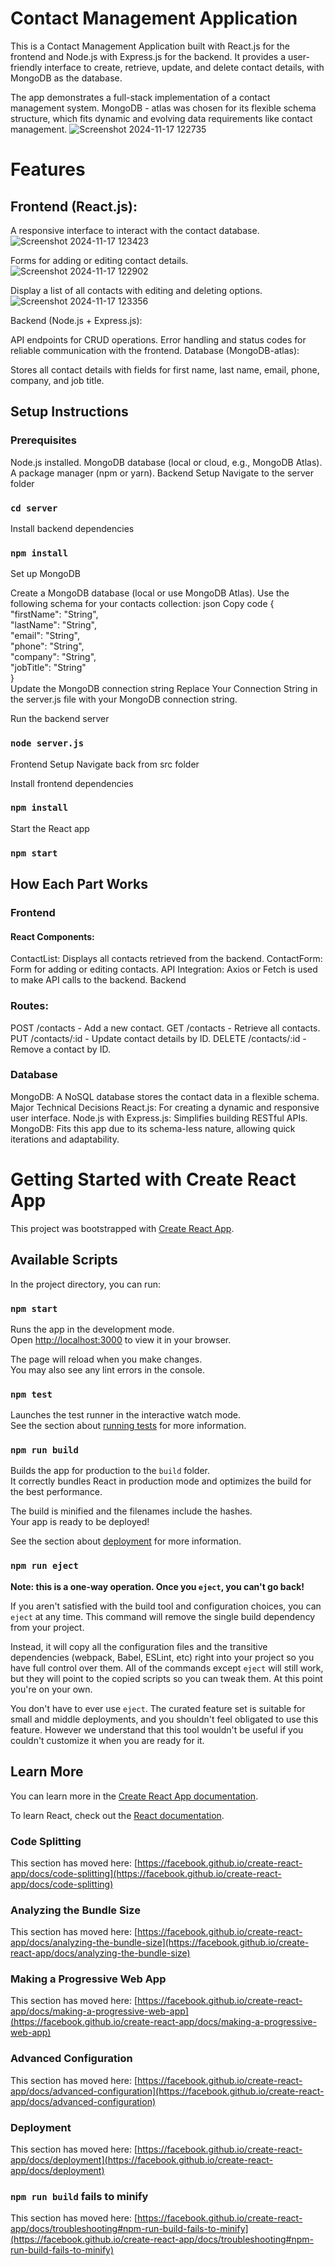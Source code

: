 # Contact Management Application

This is a Contact Management Application built with React.js for the frontend and Node.js with Express.js for the backend. It provides a user-friendly interface to create, retrieve, update, and delete contact details, with MongoDB as the database.

The app demonstrates a full-stack implementation of a contact management system. MongoDB - atlas was chosen for its flexible schema structure, which fits dynamic and evolving data requirements like contact management.
![Screenshot 2024-11-17 122735](https://github.com/user-attachments/assets/216f2e47-c7b5-4039-b108-bb8f3ad0719f)

# Features
## Frontend (React.js):

A responsive interface to interact with the contact database.
![Screenshot 2024-11-17 123423](https://github.com/user-attachments/assets/a407f22a-5943-4042-8553-e480ba9c8879)

Forms for adding or editing contact details.
![Screenshot 2024-11-17 122902](https://github.com/user-attachments/assets/c1ef6a1d-6966-426c-9d11-cec5517faac2)

Display a list of all contacts with editing and deleting options.
![Screenshot 2024-11-17 123356](https://github.com/user-attachments/assets/901aeaf6-110c-47a3-a140-5bfd8bddf3f0)

Backend (Node.js + Express.js):

API endpoints for CRUD operations.
Error handling and status codes for reliable communication with the frontend.
Database (MongoDB-atlas):

Stores all contact details with fields for first name, last name, email, phone, company, and job title.

## Setup Instructions
### Prerequisites
Node.js installed.
MongoDB database (local or cloud, e.g., MongoDB Atlas).
A package manager (npm or yarn).
Backend Setup
Navigate to the server folder
### `cd server` 
Install backend dependencies

### `npm install`  
Set up MongoDB

Create a MongoDB database (local or use MongoDB Atlas).
Use the following schema for your contacts collection:
json
Copy code
{  
  "firstName": "String",  
  "lastName": "String",  
  "email": "String",  
  "phone": "String",  
  "company": "String",  
  "jobTitle": "String"  
}  
Update the MongoDB connection string
Replace Your Connection String in the server.js file with your MongoDB connection string.

Run the backend server

### `node server.js`  

Frontend Setup
Navigate back from src folder
  
Install frontend dependencies
### `npm install` 
Start the React app

### `npm start`  

## How Each Part Works
### Frontend
#### React Components:
ContactList: Displays all contacts retrieved from the backend.
ContactForm: Form for adding or editing contacts.
API Integration: Axios or Fetch is used to make API calls to the backend.
Backend
### Routes:
POST /contacts - Add a new contact.
GET /contacts - Retrieve all contacts.
PUT /contacts/:id - Update contact details by ID.
DELETE /contacts/:id - Remove a contact by ID.
### Database
MongoDB: A NoSQL database stores the contact data in a flexible schema.
Major Technical Decisions
React.js: For creating a dynamic and responsive user interface.
Node.js with Express.js: Simplifies building RESTful APIs.
MongoDB: Fits this app due to its schema-less nature, allowing quick iterations and adaptability.

# Getting Started with Create React App

This project was bootstrapped with [Create React App](https://github.com/facebook/create-react-app).

## Available Scripts

In the project directory, you can run:

### `npm start`

Runs the app in the development mode.\
Open [http://localhost:3000](http://localhost:3000) to view it in your browser.

The page will reload when you make changes.\
You may also see any lint errors in the console.

### `npm test`

Launches the test runner in the interactive watch mode.\
See the section about [running tests](https://facebook.github.io/create-react-app/docs/running-tests) for more information.

### `npm run build`

Builds the app for production to the `build` folder.\
It correctly bundles React in production mode and optimizes the build for the best performance.

The build is minified and the filenames include the hashes.\
Your app is ready to be deployed!

See the section about [deployment](https://facebook.github.io/create-react-app/docs/deployment) for more information.

### `npm run eject`

**Note: this is a one-way operation. Once you `eject`, you can't go back!**

If you aren't satisfied with the build tool and configuration choices, you can `eject` at any time. This command will remove the single build dependency from your project.

Instead, it will copy all the configuration files and the transitive dependencies (webpack, Babel, ESLint, etc) right into your project so you have full control over them. All of the commands except `eject` will still work, but they will point to the copied scripts so you can tweak them. At this point you're on your own.

You don't have to ever use `eject`. The curated feature set is suitable for small and middle deployments, and you shouldn't feel obligated to use this feature. However we understand that this tool wouldn't be useful if you couldn't customize it when you are ready for it.

## Learn More

You can learn more in the [Create React App documentation](https://facebook.github.io/create-react-app/docs/getting-started).

To learn React, check out the [React documentation](https://reactjs.org/).

### Code Splitting

This section has moved here: [https://facebook.github.io/create-react-app/docs/code-splitting](https://facebook.github.io/create-react-app/docs/code-splitting)

### Analyzing the Bundle Size

This section has moved here: [https://facebook.github.io/create-react-app/docs/analyzing-the-bundle-size](https://facebook.github.io/create-react-app/docs/analyzing-the-bundle-size)

### Making a Progressive Web App

This section has moved here: [https://facebook.github.io/create-react-app/docs/making-a-progressive-web-app](https://facebook.github.io/create-react-app/docs/making-a-progressive-web-app)

### Advanced Configuration

This section has moved here: [https://facebook.github.io/create-react-app/docs/advanced-configuration](https://facebook.github.io/create-react-app/docs/advanced-configuration)

### Deployment

This section has moved here: [https://facebook.github.io/create-react-app/docs/deployment](https://facebook.github.io/create-react-app/docs/deployment)

### `npm run build` fails to minify

This section has moved here: [https://facebook.github.io/create-react-app/docs/troubleshooting#npm-run-build-fails-to-minify](https://facebook.github.io/create-react-app/docs/troubleshooting#npm-run-build-fails-to-minify)
